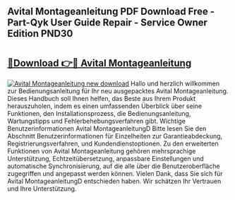 ## Avital Montageanleitung PDF Download Free - Part-Qyk User Guide Repair - Service Owner Edition PND30

# <h2><a href="http://df8rkg.blite.top/?on=Avital+Montageanleitung">🔗Download 👉🔴 Avital Montageanleitung</a></h2>

[![Avital Montageanleitung new download](https://i.imgur.com/lujVjoI.png)](http://df8rkg.blite.top/?on=Avital+Montageanleitung)
Hallo und herzlich willkommen zur Bedienungsanleitung für Ihr neu ausgepacktes Avital Montageanleitung. Dieses Handbuch soll Ihnen helfen, das Beste aus Ihrem Produkt herauszuholen, indem es einen umfassenden Überblick über seine Funktionen, den Installationsprozess, die Bedienungsanleitung, Wartungstipps und Fehlerbehebungsverfahren gibt. Wichtige Benutzerinformationen Avital MontageanleitungD Bitte lesen Sie den Abschnitt Benutzerinformationen für Einzelheiten zur Garantieabdeckung, Registrierungsverfahren, und Kundendienstoptionen. Zu den erweiterten Funktionen von Avital Montageanleitung gehören mehrsprachige Unterstützung, Echtzeitübersetzung, anpassbare Einstellungen und automatische Synchronisierung, auf die alle über die Benutzeroberfläche zugegriffen und angepasst werden können. Vielen Dank, dass Sie sich für Avital MontageanleitungD entschieden haben. Wir schätzen Ihr Vertrauen und Ihre Unterstützung.
